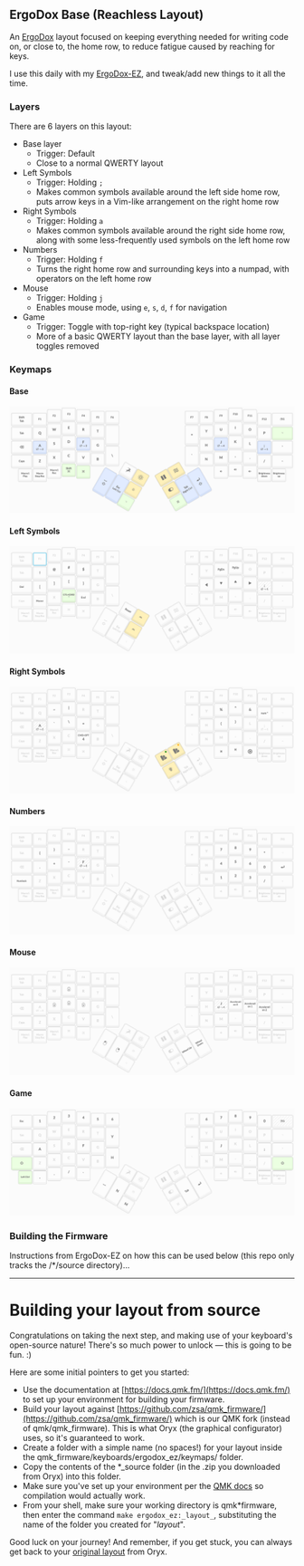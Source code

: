 ## ErgoDox Base (Reachless Layout)

An [ErgoDox](https://www.ergodox.io/) layout focused on keeping everything needed for writing code on, or close to, the home row, to reduce fatigue caused by reaching for keys.

I use this daily with my [ErgoDox-EZ](https://ergodox-ez.com/), and tweak/add new things to it all the time.

### Layers

There are 6 layers on this layout:
- Base layer
  - Trigger: Default
  - Close to a normal QWERTY layout
- Left Symbols
  - Trigger: Holding `;`
  - Makes common symbols available around the left side home row, puts arrow keys in a Vim-like arrangement on the right home row
- Right Symbols
  - Trigger: Holding `a`
  - Makes common symbols available around the right side home row, along with some less-frequently used symbols on the left home row
- Numbers
  - Trigger: Holding `f`
  - Turns the right home row and surrounding keys into a numpad, with operators on the left home row
- Mouse
  - Trigger: Holding `j`
  - Enables mouse mode, using `e`, `s`, `d`, `f` for navigation
- Game
  - Trigger: Toggle with top-right key (typical backspace location)
  - More of a basic QWERTY layout than the base layer, with all layer toggles removed


### Keymaps

#### Base

![Base Layout](./docs/keymap-base.png)


#### Left Symbols

![Left Symbols Layout](./docs/keymap-ls.png)


#### Right Symbols

![Right Symbols Layout](./docs/keymap-rs.png)


#### Numbers

![Numbers Layout](./docs/keymap-num.png)


#### Mouse

![Mouse Layout](./docs/keymap-mouse.png)

#### Game

![Game Layout](./docs/keymap-game.png)


### Building the Firmware

Instructions from ErgoDox-EZ on how this can be used below (this repo only tracks the /*/source directory)...

---

# Building your layout from source

Congratulations on taking the next step, and making use of your keyboard's open-source nature! There's so much power to unlock — this is going to be fun. :)

Here are some initial pointers to get you started:

- Use the documentation at [https://docs.qmk.fm/](https://docs.qmk.fm/) to set up your environment for building your firmware.
- Build your layout against [https://github.com/zsa/qmk_firmware/](https://github.com/zsa/qmk_firmware/) which is our QMK fork (instead of qmk/qmk_firmware). This is what Oryx (the graphical configurator) uses, so it's guaranteed to work.
- Create a folder with a simple name (no spaces!) for your layout inside the qmk_firmware/keyboards/ergodox_ez/keymaps/ folder.
- Copy the contents of the \*\_source folder (in the .zip you downloaded from Oryx) into this folder.
- Make sure you've set up your environment per the [QMK docs](https://docs.qmk.fm/#/newbs_getting_started?id=set-up-your-environment) so compilation would actually work.
- From your shell, make sure your working directory is qmk*firmware, then enter the command `make ergodox_ez:_layout_`, substituting the name of the folder you created for "_layout_".

Good luck on your journey! And remember, if you get stuck, you can always get back to your [original layout](https://configure.ergodox-ez.com/ergodox-ez/layouts/nmyxJ/0KGR4/0) from Oryx.
